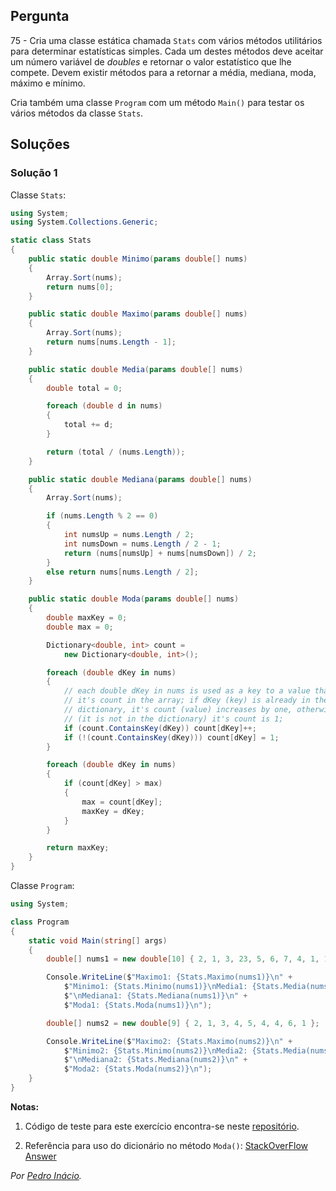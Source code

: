 ## Pergunta

75 - Cria uma classe estática chamada `Stats` com vários métodos utilitários
para determinar estatísticas simples. Cada um destes métodos deve aceitar um
número variável de _doubles_ e retornar o valor estatístico que lhe compete.
Devem existir métodos para a retornar a média, mediana, moda, máximo e mínimo.

Cria também uma classe `Program` com um método `Main()` para testar os vários
métodos da classe `Stats`.

## Soluções

### Solução 1

Classe `Stats`:

```cs
using System;
using System.Collections.Generic;

static class Stats
{
    public static double Minimo(params double[] nums)
    {
        Array.Sort(nums);
        return nums[0];
    }

    public static double Maximo(params double[] nums)
    {
        Array.Sort(nums);
        return nums[nums.Length - 1];
    }

    public static double Media(params double[] nums)
    {
        double total = 0;

        foreach (double d in nums)
        {
            total += d;
        }

        return (total / (nums.Length));
    }

    public static double Mediana(params double[] nums)
    {
        Array.Sort(nums);

        if (nums.Length % 2 == 0)
        {
            int numsUp = nums.Length / 2;
            int numsDown = nums.Length / 2 - 1;
            return (nums[numsUp] + nums[numsDown]) / 2;
        }
        else return nums[nums.Length / 2];
    }

    public static double Moda(params double[] nums)
    {
        double maxKey = 0;
        double max = 0;

        Dictionary<double, int> count =
            new Dictionary<double, int>();

        foreach (double dKey in nums)
        {
            // each double dKey in nums is used as a key to a value that is
            // it's count in the array; if dKey (key) is already in the
            // dictionary, it's count (value) increases by one, otherwise
            // (it is not in the dictionary) it's count is 1;
            if (count.ContainsKey(dKey)) count[dKey]++;
            if (!(count.ContainsKey(dKey))) count[dKey] = 1;
        }

        foreach (double dKey in nums)
        {
            if (count[dKey] > max)
            {
                max = count[dKey];
                maxKey = dKey;
            }
        }

        return maxKey;
    }
}
```

Classe `Program`:

```cs
using System;

class Program
{
    static void Main(string[] args)
    {
        double[] nums1 = new double[10] { 2, 1, 3, 23, 5, 6, 7, 4, 1, 1 };

        Console.WriteLine($"Maximo1: {Stats.Maximo(nums1)}\n" +
            $"Minimo1: {Stats.Minimo(nums1)}\nMedia1: {Stats.Media(nums1)}" +
            $"\nMediana1: {Stats.Mediana(nums1)}\n" +
            $"Moda1: {Stats.Moda(nums1)}\n");

        double[] nums2 = new double[9] { 2, 1, 3, 4, 5, 4, 4, 6, 1 };

        Console.WriteLine($"Maximo2: {Stats.Maximo(nums2)}\n" +
            $"Minimo2: {Stats.Minimo(nums2)}\nMedia2: {Stats.Media(nums2)}" +
            $"\nMediana2: {Stats.Mediana(nums2)}\n" +
            $"Moda2: {Stats.Moda(nums2)}\n");
    }
}
```

**Notas:** 

1. Código de teste para este exercício encontra-se neste
[repositório](https://github.com/PmaiWoW/GitHub-Exercises).

1. Referência para uso do dicionário no método `Moda()`:
   [StackOverFlow Answer](https://stackoverflow.com/a/8260670)

*Por [Pedro Inácio](https://github.com/PmaiWoW).*
